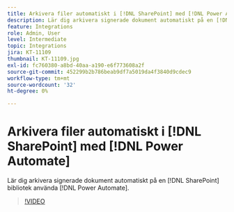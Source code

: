 ```yaml
---
title: Arkivera filer automatiskt i [!DNL SharePoint] med [!DNL Power Automate]
description: Lär dig arkivera signerade dokument automatiskt på en [!DNL SharePoint] bibliotek använda [!DNL Power Automate]
feature: Integrations
role: Admin, User
level: Intermediate
topic: Integrations
jira: KT-11109
thumbnail: KT-11109.jpg
exl-id: fc760380-a8bd-40aa-a190-e6f773608a2f
source-git-commit: 452299b2b786beab9df7a5019da4f3840d9cdec9
workflow-type: tm+mt
source-wordcount: '32'
ht-degree: 0%

---
```


# Arkivera filer automatiskt i [!DNL SharePoint] med [!DNL Power Automate]

Lär dig arkivera signerade dokument automatiskt på en [!DNL SharePoint] bibliotek använda [!DNL Power Automate].

>[!VIDEO](https://video.tv.adobe.com/v/3409121?quality=12&learn=on&hidetitle=true)
